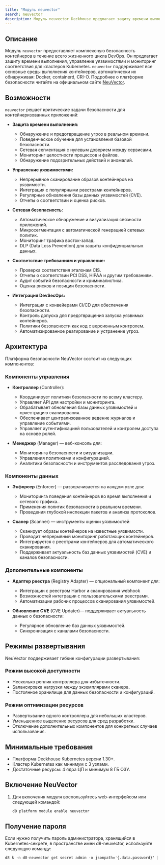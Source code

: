 ```yaml
---
title: "Модуль neuvector"
search: neuvector
description: Модуль neuvector Deckhouse предлагает защиту времени выполнения, управление уязвимостями и мониторинг соответствия для кластеров Kubernetes.
---
```


## Описание

Модуль `neuvector` предоставляет комплексную безопасность контейнеров в течение всего жизненного цикла DevOps. Он предлагает защиту времени выполнения, управление уязвимостями и мониторинг соответствия для кластеров Kubernetes.
`neuvector` поддерживает все основные среды выполнения контейнеров, автоматически их обнаруживая: Docker, containerd, CRI-O.
Подробнее о платформе безопасности читайте на официальном сайте [NeuVector](https://open-docs.neuvector.com/).

## Возможности

`neuvector` решает критические задачи безопасности для контейнеризованных приложений:

- **Защита времени выполнения:**
  - Обнаружение и предотвращение угроз в реальном времени.
  - Поведенческое обучение для установления базовой безопасности.
  - Сетевая сегментация с нулевым доверием между сервисами.
  - Мониторинг целостности процессов и файлов.
  - Обнаружение подозрительных действий и аномалий.

- **Управление уязвимостями:**
  - Непрерывное сканирование образов контейнеров на уязвимости.
  - Интеграция с популярными реестрами контейнеров.
  - Регулярные обновления базы данных уязвимостей (CVE).
  - Отчеты о соответствии и оценка рисков.

- **Сетевая безопасность:**
  - Автоматическое обнаружение и визуализация связности приложений.
  - Микросегментация с автоматической генерацией сетевых политик.
  - Мониторинг трафика восток-запад.
  - DLP (Data Loss Prevention) для защиты конфиденциальных данных.

- **Соответствие требованиям и управление:**
  - Проверка соответствия эталонам CIS.
  - Отчеты о соответствии PCI DSS, HIPAA и другим требованиям.
  - Аудит событий безопасности и криминалистика.
  - Оценка рисков и позиции безопасности.

- **Интеграция DevSecOps:**
  - Интеграция с конвейерами CI/CD для обеспечения безопасности.
  - Контроль допуска для предотвращения запуска уязвимых контейнеров.
  - Политики безопасности как код с версионным контролем.
  - Автоматизированное реагирование и устранение угроз.

## Архитектура

Платформа безопасности NeuVector состоит из следующих компонентов:

### Компоненты управления

- **Контроллер** (Controller):
  - Координирует политики безопасности по всему кластеру.
  - Управляет API для настройки и мониторинга.
  - Обрабатывает обновления базы данных уязвимостей и оркестрацию сканирования.
  - Обеспечивает централизованное ведение журналов и управление событиями.
  - Управляет аутентификацией пользователей и контролем доступа на основе ролей.

- **Менеджер** (Manager) — веб-консоль для:
  - Мониторинга безопасности и визуализации.
  - Управления политиками и конфигурацией.
  - Аналитики безопасности и инструментов расследования угроз.

### Компоненты данных

- **Энфорсер** (Enforcer) — разворачивается на каждом узле для:
  - Мониторинга поведения контейнеров во время выполнения и сетевого трафика..
  - Применения политик безопасности в реальном времени.
  - Проведения глубокой инспекции пакетов и анализа протоколов.

- **Сканер** (Scanner) — инструменты оценки уязвимостей:
  - Сканирует образы контейнеров на известные уязвимости.
  - Проводит непрерывный мониторинг работающих контейнеров.
  - Интегрируется с реестрами контейнеров для автоматического сканирования.
  - Поддерживает актуальность баз данных уязвимостей (CVE) и каналов безопасности.

### Дополнительные компоненты

- **Адаптер реестра** (Registry Adapter) — опциональный компонент для:
  - Интеграции с реестром Harbor и сканирования webhook
  - Возможностей интеграции с пользовательскими реестрами.
  - Автоматизации рабочих процессов сканирования уязвимостей.

- **Обновление CVE** (CVE Updater)— поддерживает актуальность данных о безопасности:
  - Регулярное обновление баз данных уязвимостей.
  - Синхронизация с каналами безопасности.

## Режимы развертывания

NeuVector поддерживает гибкие конфигурации развертывания:

### Режим высокой доступности

- Несколько реплик контроллера для избыточности.
- Балансировка нагрузки между экземплярами сканера.
- Постоянное хранилище для данных безопасности и конфигураций.

### Режим оптимизации ресурсов

- Развертывание одного контроллера для небольших кластеров.
- Уменьшенное выделение ресурсов для сред разработки.
- Отключение дополнительных компонентов для конкретных случаев использования.

## Минимальные требования

- Платформа Deckhouse Kubernetes версии 1.30+.
- Кластер Kubernetes как минимум с 3 узлами.
- Достаточные ресурсы: 4 ядра ЦП и минимум 8 ГБ ОЗУ.

## Включение NeuVector

1. Для включения модуля воспользуйтесь web-интерфейсом или следующей командой:

    ```bash
    d8 platform module enable neuvector
    ```

## Получение пароля

Если нужно получить пароль администратора, хранящийся в Kubernetes-секрете, в пространстве имен d8-neuvector, используйте следующую команду:

```txt
d8 k -n d8-neuvector get secret admin -o jsonpath='{.data.password}' | base64 -d
```
